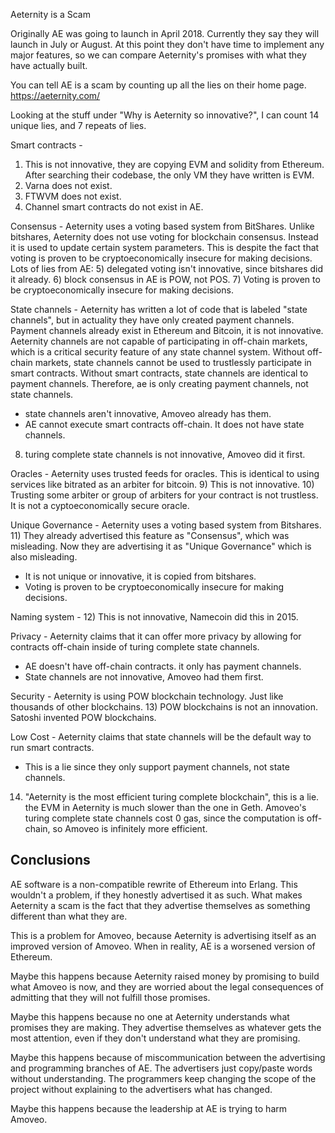 Aeternity is a Scam

Originally AE was going to launch in April 2018.
Currently they say they will launch in July or August.
At this point they don't have time to implement any major features, so we can compare Aeternity's promises with what they have actually built.

You can tell AE is a scam by counting up all the lies on their home page. https://aeternity.com/

Looking at the stuff under "Why is Aeternity so innovative?", I can count 14 unique lies, and 7 repeats of lies.

Smart contracts -
1) This is not innovative, they are copying EVM and solidity from Ethereum.
After searching their codebase, the only VM they have written is EVM.
2) Varna does not exist.
3) FTWVM does not exist.
4) Channel smart contracts do not exist in AE.

Consensus - Aeternity uses a voting based system from BitShares. Unlike bitshares, Aeternity does not use voting for blockchain consensus. Instead it is used to update certain system parameters. This is despite the fact that voting is proven to be cryptoeconomically insecure for making decisions.
Lots of lies from AE:
5) delegated voting isn't innovative, since bitshares did it already.
6) block consensus in AE is POW, not POS. 
7) Voting is proven to be cryptoeconomically insecure for making decisions.

State channels - Aeternity has written a lot of code that is labeled "state channels", but in actuality they have only created payment channels. Payment channels already exist in Ethereum and Bitcoin, it is not innovative.
Aeternity channels are not capable of participating in off-chain markets, which is a critical security feature of any state channel system. Without off-chain markets, state channels cannot be used to trustlessly participate in smart contracts.
Without smart contracts, state channels are identical to payment channels.
Therefore, ae is only creating payment channels, not state channels.
* state channels aren't innovative, Amoveo already has them.
* AE cannot execute smart contracts off-chain. It does not have state channels.
8) turing complete state channels is not innovative, Amoveo did it first.

Oracles - Aeternity uses trusted feeds for oracles. This is identical to using services like bitrated as an arbiter for bitcoin.
9) This is not innovative.
10) Trusting some arbiter or group of arbiters for your contract is not trustless. It is not a cyptoeconomically secure oracle.

Unique Governance - Aeternity uses a voting based system from Bitshares.
11) They already advertised this feature as "Consensus", which was misleading. Now they are advertising it as "Unique Governance" which is also misleading.
* It is not unique or innovative, it is copied from bitshares.
* Voting is proven to be cryptoeconomically insecure for making decisions. 

Naming system -
12) This is not innovative, Namecoin did this in 2015.

Privacy - Aeternity claims that it can offer more privacy by allowing for contracts off-chain inside of turing complete state channels.
* AE doesn't have off-chain contracts. it only has payment channels.
* State channels are not innovative, Amoveo had them first.

Security - Aeternity is using POW blockchain technology. Just like thousands of other blockchains.
13) POW blockchains is not an innovation. Satoshi invented POW blockchains.

Low Cost - Aeternity claims that state channels will be the default way to run smart contracts.
* This is a lie since they only support payment channels, not state channels.
14) "Aeternity is the most efficient turing complete blockchain", this is a lie. the EVM in Aeternity is much slower than the one in Geth. Amoveo's turing complete state channels cost 0 gas, since the computation is off-chain, so Amoveo is infinitely more efficient.


## Conclusions

AE software is a non-compatible rewrite of Ethereum into Erlang.
This wouldn't a problem, if they honestly advertised it as such.
What makes Aeternity a scam is the fact that they advertise themselves as something different than what they are.

This is a problem for Amoveo, because Aeternity is advertising itself as an improved version of Amoveo. When in reality, AE is a worsened version of Ethereum.

Maybe this happens because Aeternity raised money by promising to build what Amoveo is now, and they are worried about the legal consequences of admitting that they will not fulfill those promises.

Maybe this happens because no one at Aeternity understands what promises they are making. They advertise themselves as whatever gets the most attention, even if they don't understand what they are promising.

Maybe this happens because of miscommunication between the advertising and programming branches of AE.
The advertisers just copy/paste words without understanding. The programmers keep changing the scope of the project without explaining to the advertisers what has changed.

Maybe this happens because the leadership at AE is trying to harm Amoveo.
